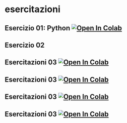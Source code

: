 # esercitazioni

## Esercizio 01: Python [![Open In Colab](https://colab.research.google.com/assets/colab-badge.svg)](https://colab.research.google.com/github/il-A-ria/esercitazioni/blob/main/01_intro.ipynb)

## Esercizio 02

## Esercitazioni 03 [![Open In Colab](https://colab.research.google.com/assets/colab-badge.svg)](https://colab.research.google.com/github/il-A-ria/esercitazioni/blob/main/Esercitazione03/013_Classi_easy.ipynb)

## Esercitazioni 03 [![Open In Colab](https://colab.research.google.com/assets/colab-badge.svg)](https://colab.research.google.com/github/il-A-ria/esercitazioni/blob/main/Esercitazione03/014_Matplotlib.ipynb)

## Esercitazioni 03 [![Open In Colab](https://colab.research.google.com/assets/colab-badge.svg)](https://colab.research.google.com/github/il-A-ria/esercitazioni/blob/main/Esercitazione03/015_Matplotlib.ipynb)

## Esercitazioni 03 [![Open In Colab](https://colab.research.google.com/assets/colab-badge.svg)](https://colab.research.google.com/github/il-A-ria/esercitazioni/blob/main/Esercitazione03/Visualization.pdf)


